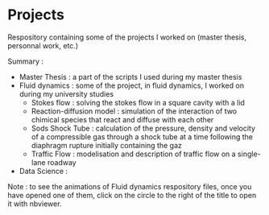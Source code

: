 # Projects
Respository containing some of the projects I worked on (master thesis, personnal work, etc.)

Summary :

- Master Thesis : a part of the scripts I used during my master thesis
- Fluid dynamics : some of the project, in fluid dynamics, I worked on during my university studies
  * Stokes flow : solving the stokes flow in a square cavity with a lid
  * Reaction-diffusion model : simulation of the interaction of two chimical species that react and diffuse with each other
  * Sods Shock Tube : calculation of the pressure, density and velocity of a compressible gas through a shock tube at a time following the diaphragm rupture initially containing the gaz
  * Traffic Flow : modelisation and description of traffic flow on a single-lane roadway
- Data Science : 

Note : to see the animations of Fluid dynamics respository files, once you have opened one of them, click on the circle to the right of the title to open it with nbviewer.
